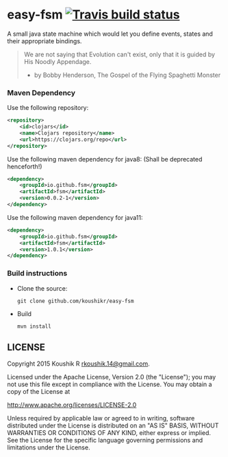 # easy-fsm [![Travis build status](https://travis-ci.org/koushikr/easy-fsm.svg?branch=master)](https://travis-ci.org/koushikr/easy-fsm)

A small java state machine which would let you define events, states and their appropriate bindings.

> We are not saying that Evolution can't exist, only that it is guided by His Noodly Appendage.
>  - by Bobby Henderson, The Gospel of the Flying Spaghetti Monster

### Maven Dependency
Use the following repository:
```xml
<repository>
    <id>clojars</id>
    <name>Clojars repository</name>
    <url>https://clojars.org/repo</url>
</repository>
```
Use the following maven dependency for java8: (Shall be deprecated henceforth!)
```xml
<dependency>
    <groupId>io.github.fsm</groupId>
    <artifactId>fsm</artifactId>
    <version>0.0.2-1</version>
</dependency>
```

Use the following maven dependency for java11:
```xml
<dependency>
    <groupId>io.github.fsm</groupId>
    <artifactId>fsm</artifactId>
    <version>1.0.1</version>
</dependency>
```

### Build instructions
  - Clone the source:

        git clone github.com/koushikr/easy-fsm

  - Build

        mvn install


LICENSE
-------

Copyright 2015 Koushik R <rkoushik.14@gmail.com>.

Licensed under the Apache License, Version 2.0 (the "License");
you may not use this file except in compliance with the License.
You may obtain a copy of the License at

http://www.apache.org/licenses/LICENSE-2.0

Unless required by applicable law or agreed to in writing, software
distributed under the License is distributed on an "AS IS" BASIS,
WITHOUT WARRANTIES OR CONDITIONS OF ANY KIND, either express or implied.
See the License for the specific language governing permissions and
limitations under the License.
